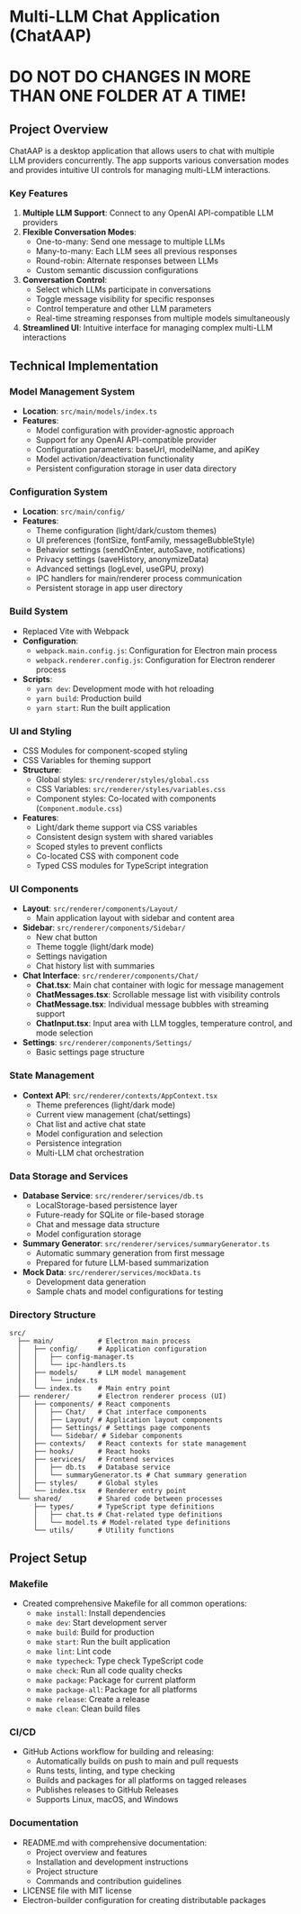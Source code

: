 # Multi-LLM Chat Application (ChatAAP)

# DO NOT DO CHANGES IN MORE THAN ONE FOLDER AT A TIME!

## Project Overview

ChatAAP is a desktop application that allows users to chat with multiple LLM providers concurrently. The app supports various conversation modes and provides intuitive UI controls for managing multi-LLM interactions.

### Key Features

1. **Multiple LLM Support**: Connect to any OpenAI API-compatible LLM providers
2. **Flexible Conversation Modes**:
   - One-to-many: Send one message to multiple LLMs
   - Many-to-many: Each LLM sees all previous responses
   - Round-robin: Alternate responses between LLMs
   - Custom semantic discussion configurations
3. **Conversation Control**:
   - Select which LLMs participate in conversations
   - Toggle message visibility for specific responses
   - Control temperature and other LLM parameters
   - Real-time streaming responses from multiple models simultaneously
4. **Streamlined UI**: Intuitive interface for managing complex multi-LLM interactions

## Technical Implementation

### Model Management System
- **Location**: `src/main/models/index.ts`
- **Features**:
  - Model configuration with provider-agnostic approach
  - Support for any OpenAI API-compatible provider
  - Configuration parameters: baseUrl, modelName, and apiKey
  - Model activation/deactivation functionality
  - Persistent configuration storage in user data directory

### Configuration System
- **Location**: `src/main/config/`
- **Features**:
  - Theme configuration (light/dark/custom themes)
  - UI preferences (fontSize, fontFamily, messageBubbleStyle)
  - Behavior settings (sendOnEnter, autoSave, notifications)
  - Privacy settings (saveHistory, anonymizeData)
  - Advanced settings (logLevel, useGPU, proxy)
  - IPC handlers for main/renderer process communication
  - Persistent storage in app user directory

### Build System
- Replaced Vite with Webpack
- **Configuration**:
  - `webpack.main.config.js`: Configuration for Electron main process
  - `webpack.renderer.config.js`: Configuration for Electron renderer process
- **Scripts**:
  - `yarn dev`: Development mode with hot reloading
  - `yarn build`: Production build
  - `yarn start`: Run the built application

### UI and Styling
- CSS Modules for component-scoped styling
- CSS Variables for theming support
- **Structure**:
  - Global styles: `src/renderer/styles/global.css`
  - CSS Variables: `src/renderer/styles/variables.css`
  - Component styles: Co-located with components (`Component.module.css`)
- **Features**:
  - Light/dark theme support via CSS variables
  - Consistent design system with shared variables
  - Scoped styles to prevent conflicts
  - Co-located CSS with component code
  - Typed CSS modules for TypeScript integration

### UI Components
- **Layout**: `src/renderer/components/Layout/`
  - Main application layout with sidebar and content area
- **Sidebar**: `src/renderer/components/Sidebar/`
  - New chat button
  - Theme toggle (light/dark mode)
  - Settings navigation
  - Chat history list with summaries
- **Chat Interface**: `src/renderer/components/Chat/`
  - **Chat.tsx**: Main chat container with logic for message management
  - **ChatMessages.tsx**: Scrollable message list with visibility controls
  - **ChatMessage.tsx**: Individual message bubbles with streaming support
  - **ChatInput.tsx**: Input area with LLM toggles, temperature control, and mode selection
- **Settings**: `src/renderer/components/Settings/`
  - Basic settings page structure

### State Management
- **Context API**: `src/renderer/contexts/AppContext.tsx`
  - Theme preferences (light/dark mode)
  - Current view management (chat/settings)
  - Chat list and active chat state
  - Model configuration and selection
  - Persistence integration
  - Multi-LLM chat orchestration

### Data Storage and Services
- **Database Service**: `src/renderer/services/db.ts`
  - LocalStorage-based persistence layer
  - Future-ready for SQLite or file-based storage
  - Chat and message data structure
  - Model configuration storage
- **Summary Generator**: `src/renderer/services/summaryGenerator.ts`
  - Automatic summary generation from first message
  - Prepared for future LLM-based summarization
- **Mock Data**: `src/renderer/services/mockData.ts`
  - Development data generation
  - Sample chats and model configurations for testing

### Directory Structure
```
src/
  ├── main/           # Electron main process
  │   ├── config/     # Application configuration
  │   │   ├── config-manager.ts
  │   │   └── ipc-handlers.ts
  │   ├── models/     # LLM model management
  │   │   └── index.ts
  │   └── index.ts    # Main entry point
  ├── renderer/       # Electron renderer process (UI)
  │   ├── components/ # React components
  │   │   ├── Chat/   # Chat interface components
  │   │   ├── Layout/ # Application layout components
  │   │   ├── Settings/ # Settings page components
  │   │   └── Sidebar/ # Sidebar components
  │   ├── contexts/   # React contexts for state management
  │   ├── hooks/      # React hooks
  │   ├── services/   # Frontend services
  │   │   ├── db.ts   # Database service
  │   │   └── summaryGenerator.ts # Chat summary generation
  │   ├── styles/     # Global styles
  │   └── index.tsx   # Renderer entry point 
  └── shared/         # Shared code between processes
      ├── types/      # TypeScript type definitions
      │   ├── chat.ts # Chat-related type definitions
      │   └── model.ts # Model-related type definitions
      └── utils/      # Utility functions
```

## Project Setup

### Makefile
- Created comprehensive Makefile for all common operations:
  - `make install`: Install dependencies
  - `make dev`: Start development server
  - `make build`: Build for production
  - `make start`: Run the built application
  - `make lint`: Lint code
  - `make typecheck`: Type check TypeScript code
  - `make check`: Run all code quality checks
  - `make package`: Package for current platform
  - `make package-all`: Package for all platforms
  - `make release`: Create a release
  - `make clean`: Clean build files

### CI/CD
- GitHub Actions workflow for building and releasing:
  - Automatically builds on push to main and pull requests
  - Runs tests, linting, and type checking
  - Builds and packages for all platforms on tagged releases
  - Publishes releases to GitHub Releases
  - Supports Linux, macOS, and Windows

### Documentation
- README.md with comprehensive documentation:
  - Project overview and features
  - Installation and development instructions
  - Project structure
  - Commands and contribution guidelines
- LICENSE file with MIT license
- Electron-builder configuration for creating distributable packages
